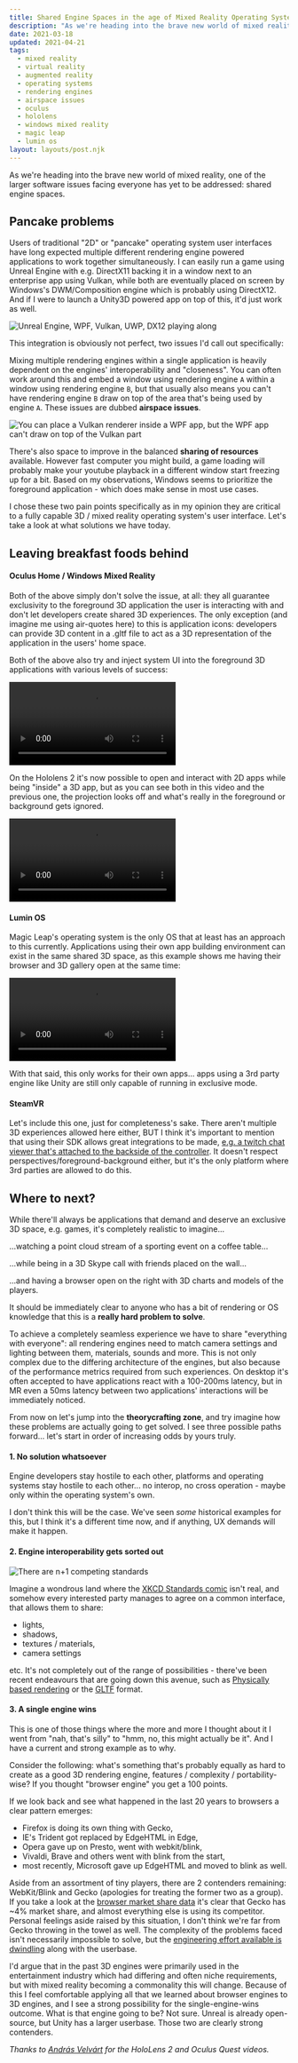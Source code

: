 ```yaml
---
title: Shared Engine Spaces in the age of Mixed Reality Operating Systems
description: "As we're heading into the brave new world of mixed reality, one of the larger software issues facing everyone has yet to be addressed: shared engine spaces."
date: 2021-03-18
updated: 2021-04-21
tags:
  - mixed reality
  - virtual reality
  - augmented reality
  - operating systems
  - rendering engines
  - airspace issues
  - oculus
  - hololens
  - windows mixed reality
  - magic leap
  - lumin os
layout: layouts/post.njk
---
```

As we're heading into the brave new world of mixed reality, one of the larger software issues facing everyone has yet to be addressed: shared engine spaces.

## Pancake problems

Users of traditional "2D" or "pancake" operating system user interfaces have long expected multiple different rendering engine powered applications to work together simultaneously. I can easily run a game using Unreal Engine with e.g. DirectX11 backing it in a window next to an enterprise app using Vulkan, while both are eventually placed on screen by Windows's DWM/Composition engine which is probably using DirectX12. And if I were to launch a Unity3D powered app on top of this, it'd just work as well.

![Unreal Engine, WPF, Vulkan, UWP, DX12 playing along](/img/mrosengine/desktop.png)

This integration is obviously not perfect, two issues I'd call out specifically:

Mixing multiple rendering engines within a single application is heavily dependent on the engines' interoperability and "closeness". You can often work around this and embed a window using rendering engine `A` within a window using rendering engine `B`, but that usually also means you can't have rendering engine `B` draw on top of the area that's being used by engine `A`. These issues are dubbed **airspace issues**.

![You can place a Vulkan renderer inside a WPF app, but the WPF app can't draw on top of the Vulkan part](/img/mrosengine/airspace.png)

There's also space to improve in the balanced **sharing of resources** available. However fast computer you might build, a game loading will probably make your youtube playback in a different window start freezing up for a bit. Based on my observations, Windows seems to prioritize the foreground application - which does make sense in most use cases.

I chose these two pain points specifically as in my opinion they are critical to a fully capable 3D / mixed reality operating system's user interface. Let's take a look at what solutions we have today.

## Leaving breakfast foods behind

#### Oculus Home / Windows Mixed Reality

Both of the above simply don't solve the issue, at all: they all guarantee exclusivity to the foreground 3D application the user is interacting with and don't let developers create shared 3D experiences. The only exception (and imagine me using air-quotes here) to this is application icons: developers can provide 3D content in a .gltf file to act as a 3D representation of the application in the users' home space.

Both of the above also try and inject system UI into the foreground 3D applications with various levels of success:

![Quest System UI in an app](/img/mrosengine/quest.mp4)

On the Hololens 2 it's now possible to open and interact with 2D apps while being "inside" a 3D app, but as you can see both in this video and the previous one, the projection looks off and what's really in the foreground or background gets ignored.

![HoloLens 2D app overlay in a 3D app](/img/mrosengine/winmr.mp4)

#### Lumin OS

Magic Leap's operating system is the only OS that at least has an approach to this currently. Applications using their own app building environment can exist in the same shared 3D space, as this example shows me having their browser and 3D gallery open at the same time:

![Lumin OS multiple 3D apps](/img/mrosengine/magicleap.mp4)

With that said, this only works for their own apps… apps using a 3rd party engine like Unity are still only capable of running in exclusive mode.

#### SteamVR

Let's include this one, just for completeness's sake. There aren't multiple 3D experiences allowed here either, BUT I think it's important to mention that using their SDK allows great integrations to be made, [e.g. a twitch chat viewer that's attached to the backside of the controller](https://store.steampowered.com/app/586210/OVRdrop/). It doesn't respect perspectives/foreground-background either, but it's the only platform where 3rd parties are allowed to do this.

## Where to next?

While there'll always be applications that demand and deserve an exclusive 3D space, e.g. games, it's completely realistic to imagine...

...watching a point cloud stream of a sporting event on a coffee table...

...while being in a 3D Skype call with friends placed on the wall...

...and having a browser open on the right with 3D charts and models of the players.

It should be immediately clear to anyone who has a bit of rendering or OS knowledge that this is a **really hard problem to solve**.

To achieve a completely seamless experience we have to share "everything with everyone": all rendering engines need to match camera settings and lighting between them, materials, sounds and more. This is not only complex due to the differing architecture of the engines, but also because of the performance metrics required from such experiences. On desktop it's often accepted to have applications react with a 100-200ms latency, but in MR even a 50ms latency between two applications' interactions will be immediately noticed.

From now on let's jump into the **theorycrafting zone**, and try imagine how these problems are actually going to get solved. I see three possible paths forward... let's start in order of increasing odds by yours truly.

#### 1. No solution whatsoever

Engine developers stay hostile to each other, platforms and operating systems stay hostile to each other... no interop, no cross operation - maybe only within the operating system's own.

I don't think this will be the case. We've seen _some_ historical examples for this, but I think it's a different time now, and if anything, UX demands will make it happen.

#### 2. Engine interoperability gets sorted out

![There are n+1 competing standards](https://imgs.xkcd.com/comics/standards.png)

Imagine a wondrous land where the [XKCD Standards comic](https://xkcd.com/927/) isn't real, and somehow every interested party manages to agree on a common interface, that allows them to share:

- lights,
- shadows,
- textures / materials,
- camera settings

etc. It's not completely out of the range of possibilities - there've been recent endeavours that are going down this avenue, such as [Physically based rendering](https://en.wikipedia.org/wiki/Physically_based_rendering) or the [GLTF](https://www.khronos.org/gltf/) format.

#### 3. A single engine wins

This is one of those things where the more and more I thought about it I went from "nah, that's silly" to "hmm, no, this might actually be it". And I have a current and strong example as to why.

Consider the following: what's something that's probably equally as hard to create as a good 3D rendering engine, features / complexity / portability-wise? If you thought "browser engine" you get a 100 points.

If we look back and see what happened in the last 20 years to browsers a clear pattern emerges:
- Firefox is doing its own thing with Gecko,
- IE's Trident got replaced by EdgeHTML in Edge,
- Opera gave up on Presto, went with webkit/blink,
- Vivaldi, Brave and others went with blink from the start,
- most recently, Microsoft gave up EdgeHTML and moved to blink as well.

Aside from an assortment of tiny players, there are 2 contenders remaining: WebKit/Blink and Gecko (apologies for treating the former two as a group). If you take a look at the [browser market share data](https://gs.statcounter.com/browser-market-share) it's clear that Gecko has ~4% market share, and almost everything else is using its competitor. Personal feelings aside raised by this situation, I don't think we're far from Gecko throwing in the towel as well. The complexity of the problems faced isn't necessarily impossible to solve, but the [engineering effort available is dwindling](https://arstechnica.com/information-technology/2020/08/firefox-maker-mozilla-lays-off-250-workers-says-covid-19-lowered-revenue/)  along with the userbase.

I'd argue that in the past 3D engines were primarily used in the entertainment industry which had differing and often niche requirements, but with mixed reality becoming a commonality this will change. Because of this I feel comfortable applying all that we learned about browser engines to 3D engines, and I see a strong possibility for the single-engine-wins outcome. What is that engine going to be? Not sure. Unreal is already open-source, but Unity has a larger userbase. Those two are clearly strong contenders.

_Thanks to [András Velvárt](https://twitter.com/vbandi) for the HoloLens 2 and Oculus Quest videos._
